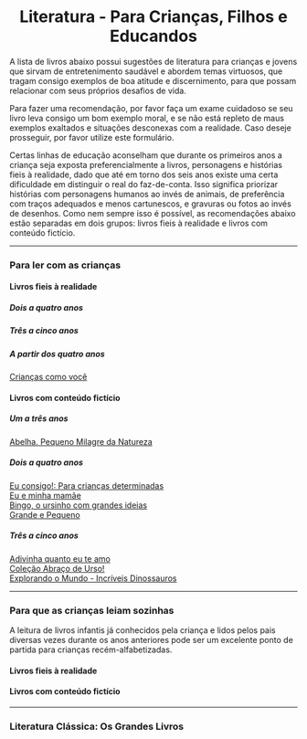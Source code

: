 <h1 align="center">Literatura - Para Crianças, Filhos e Educandos</h1>

A lista de livros abaixo possui sugestões de literatura para crianças e jovens que sirvam de entretenimento saudável e abordem temas virtuosos, que tragam consigo exemplos de boa atitude e discernimento, para que possam relacionar com seus próprios desafios de vida.

Para fazer uma recomendação, por favor faça um exame cuidadoso se seu livro leva consigo um bom exemplo moral, e se não está repleto de maus exemplos exaltados e situações desconexas com a realidade. Caso deseje prosseguir, por favor utilize este formulário.

Certas linhas de educação aconselham que durante os primeiros anos a criança seja exposta preferencialmente a livros, personagens e histórias fieis à realidade, dado que até em torno dos seis anos existe uma certa dificuldade em distinguir o real do faz-de-conta. Isso significa priorizar histórias com personagens humanos ao invés de animais, de preferência com traços adequados e menos cartunescos, e gravuras ou fotos ao invés de desenhos. Como nem sempre isso é possível, as recomendações abaixo estão separadas em dois grupos: livros fieis à realidade e livros com conteúdo fictício.

---

### Para ler com as crianças

#### Livros fieis à realidade

##### Dois a quatro anos

##### Três a cinco anos

##### A partir dos quatro anos

[Crianças como você](https://www.amazon.com.br/Crian%C3%A7as-como-voc%C3%AA-Barnabas-Kindersley/dp/8508192932/)

#### Livros com conteúdo fictício

##### Um a três anos

[Abelha. Pequeno Milagre da Natureza](https://www.amazon.com.br/Abelha-Pequeno-Milagre-Natureza-Patricia/dp/8569275692/)

##### Dois a quatro anos

[Eu consigo!: Para crianças determinadas](https://www.amazon.com.br/Eu-Consigo-Tracey-Corderoy/dp/8538058983/)  
[Eu e minha mamãe](https://www.amazon.com.br/Eu-Minha-Mam%C3%A3e-Alison-Ritchie/dp/8538017470/)  
[Bingo, o ursinho com grandes ideias](https://www.amazon.com.br/Bingo-Ursinho-com-Grandes-Ideias/dp/8538017233/)  
[Grande e Pequeno](https://www.amazon.com.br/Grande-Pequeno-Elizabeth-Bennett/dp/8538058967/)

##### Três a cinco anos

[Adivinha quanto eu te amo](https://www.amazon.com.br/Adivinha-quanto-eu-te-amo/dp/854690197X/)  
[Coleção Abraço de Urso!](https://www.amazon.com.br/s?k=Abra%C3%A7o+de+Urso%21&i=stripbooks&__mk_pt_BR=%C3%85M%C3%85%C5%BD%C3%95%C3%91&ref=nb_sb_noss)  
[Explorando o Mundo - Incríveis Dinossauros](https://www.amazon.com.br/Explorando-mundo-Lake-Press-Pty/dp/8595033242/)

---

### Para que as crianças leiam sozinhas

A leitura de livros infantis já conhecidos pela criança e lidos pelos pais diversas vezes durante os anos anteriores pode ser um excelente ponto de partida para crianças recém-alfabetizadas.

#### Livros fieis à realidade

#### Livros com conteúdo fictício

---

### Literatura Clássica: Os Grandes Livros
